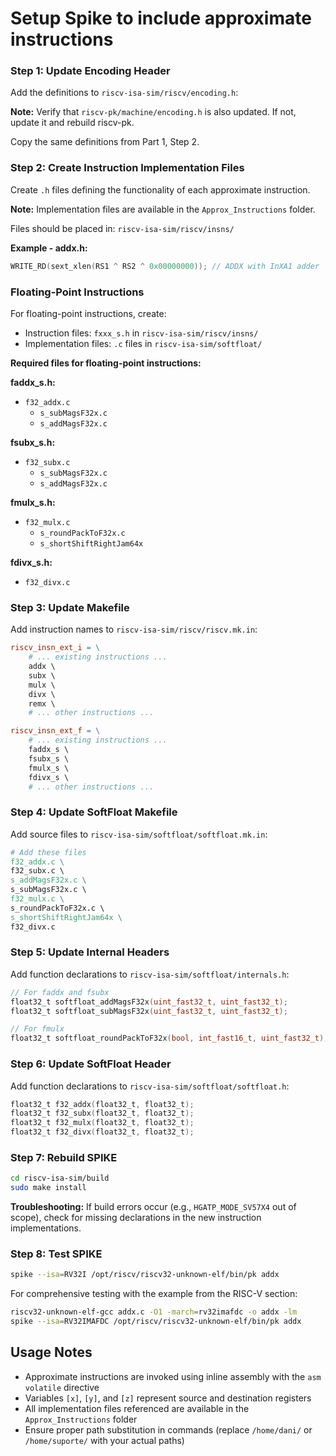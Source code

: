 # Setup Spike to include approximate instructions

### Step 1: Update Encoding Header

Add the definitions to `riscv-isa-sim/riscv/encoding.h`:

**Note:** Verify that `riscv-pk/machine/encoding.h` is also updated. If not, update it and rebuild riscv-pk.

Copy the same definitions from Part 1, Step 2.

### Step 2: Create Instruction Implementation Files

Create `.h` files defining the functionality of each approximate instruction.

**Note:** Implementation files are available in the `Approx_Instructions` folder.

Files should be placed in: `riscv-isa-sim/riscv/insns/`

**Example - addx.h:**
```c
WRITE_RD(sext_xlen(RS1 ^ RS2 ^ 0x00000000)); // ADDX with InXA1 adder
```

### Floating-Point Instructions

For floating-point instructions, create:
- Instruction files: `fxxx_s.h` in `riscv-isa-sim/riscv/insns/`
- Implementation files: `.c` files in `riscv-isa-sim/softfloat/`

**Required files for floating-point instructions:**

**faddx_s.h:**
- `f32_addx.c`
  - `s_subMagsF32x.c`
  - `s_addMagsF32x.c`

**fsubx_s.h:**
- `f32_subx.c`
  - `s_subMagsF32x.c`
  - `s_addMagsF32x.c`

**fmulx_s.h:**
- `f32_mulx.c`
  - `s_roundPackToF32x.c`
  - `s_shortShiftRightJam64x`

**fdivx_s.h:**
- `f32_divx.c`

### Step 3: Update Makefile

Add instruction names to `riscv-isa-sim/riscv/riscv.mk.in`:

```makefile
riscv_insn_ext_i = \
    # ... existing instructions ...
    addx \
    subx \
    mulx \
    divx \
    remx \
    # ... other instructions ...

riscv_insn_ext_f = \
    # ... existing instructions ...
    faddx_s \
    fsubx_s \
    fmulx_s \
    fdivx_s \
    # ... other instructions ...
```

### Step 4: Update SoftFloat Makefile

Add source files to `riscv-isa-sim/softfloat/softfloat.mk.in`:

```makefile
# Add these files
f32_addx.c \
f32_subx.c \
s_addMagsF32x.c \
s_subMagsF32x.c \
f32_mulx.c \
s_roundPackToF32x.c \
s_shortShiftRightJam64x \
f32_divx.c
```

### Step 5: Update Internal Headers

Add function declarations to `riscv-isa-sim/softfloat/internals.h`:

```c
// For faddx and fsubx
float32_t softfloat_addMagsF32x(uint_fast32_t, uint_fast32_t);
float32_t softfloat_subMagsF32x(uint_fast32_t, uint_fast32_t);

// For fmulx
float32_t softfloat_roundPackToF32x(bool, int_fast16_t, uint_fast32_t);
```

### Step 6: Update SoftFloat Header

Add function declarations to `riscv-isa-sim/softfloat/softfloat.h`:

```c
float32_t f32_addx(float32_t, float32_t);
float32_t f32_subx(float32_t, float32_t);
float32_t f32_mulx(float32_t, float32_t);
float32_t f32_divx(float32_t, float32_t);
```

### Step 7: Rebuild SPIKE

```bash
cd riscv-isa-sim/build
sudo make install
```

**Troubleshooting:** If build errors occur (e.g., `HGATP_MODE_SV57X4` out of scope), check for missing declarations in the new instruction implementations.

### Step 8: Test SPIKE

```bash
spike --isa=RV32I /opt/riscv/riscv32-unknown-elf/bin/pk addx
```

For comprehensive testing with the example from the RISC-V section:

```bash
riscv32-unknown-elf-gcc addx.c -O1 -march=rv32imafdc -o addx -lm 
spike --isa=RV32IMAFDC /opt/riscv/riscv32-unknown-elf/bin/pk addx
```

## Usage Notes

- Approximate instructions are invoked using inline assembly with the `asm volatile` directive
- Variables `[x]`, `[y]`, and `[z]` represent source and destination registers
- All implementation files referenced are available in the `Approx_Instructions` folder
- Ensure proper path substitution in commands (replace `/home/dani/` or `/home/suporte/` with your actual paths)
